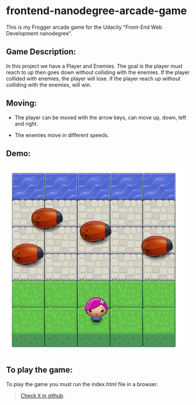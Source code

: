 frontend-nanodegree-arcade-game
===============================

This is my Frogger arcade game for the Udacity "Front-End Web Development nanodegree".


Game Description:
-----------------

In this project we have a Player and Enemies. The goal is the player must reach to up then goes down without colliding with the enemies. If the player collided with enemies, the player will lose. if the player reach up without colliding with the enemies, will win. 

Moving:
----------


- The player can be moved with the arrow keys, can move up, down, left and right. 

- The enemies move in different speeds.


Demo:
-------
![images/demo.png](images/demo.png)

To play the game:
---------------
To play the game you must run the index.html file in a browser.
> [Check it in github](https://github.com/norahqahtani11/arcade-game-master).
